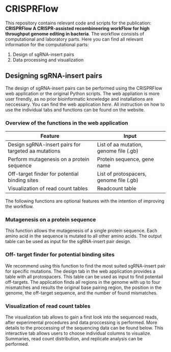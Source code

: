 # CRISPRFlow
This repository contains relevant code and scripts for the publication: **CRISPRFlow A CRISPR-assisted recombineering workFlow for high throughput genome editing in bacteria**. 
The workflow consists of computational and laboratory parts. Here you can find 
all relevant information for the computational parts: 
1. Design of sgRNA-insert pairs
2. Data processing and visualization


## Designing sgRNA-insert pairs
The design of sgRNA-insert pairs can be performed using the CRISPRFlow web application or the original Python scripts. The web appliation is more user firendly, as no prior bioinformatic knowledge and 
installations are neccessary. You can find the web application *here*. All instruction on how to use the individual tabs and functions can be found on the website.

### Overview of the functions in the web application

| Feature                                             | Input|
|-----------------------------------------------------| --------|
| Design sgRNA-insert pairs for targeted aa mutations | List of aa mutation, genome file (.gb)  |
| Perform mutagenesis on a protein sequence           | Protein sequence, gene name|
| Off-target finder for potential binding sites       | List of protospacers, genome file (.gb)|
| Visualization of read count tables                 | Readcount table  |

The following functions are optional features with the intention of improving the workflow.

### Mutagenesis on a protein sequence
This function allows the mutagenesis of a single protein sequence. Each amino acid in the sequence is mutated to all other amino acids. The output table can 
be used as input for the sgRNA-insert pair design.

### Off- target finder for potential binding sites
We recommend using this function to find the most suited sgRNA-insert pair for specific mutations. The design tab in the web application provides a table with all protospacers. This 
table can be used as input to find potentail off-targets. The application finds all regions in the genome with up to four mismatches and results the original base pairing region, the position 
in the genome, the off-target sequence, and the number of found mismatches.

### Visualization of read count tables
The visualization tab allows to gain a first look into the sequenced reads, after experimental procedures and data proccessing is performed. More details to the proccessing of the sequencing data can be found below. 
This interactive tab allows users to choose individual columns to visualize. Summaries, read count distribution, and replicate analysis can be performed. 
